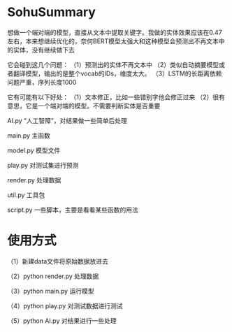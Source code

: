 # SohuSummary
想做一个端对端的模型，直接从文本中提取关键字。我做的实体效果应该在0.47左右，本来想继续优化的，奈何BERT模型太强大和这种模型会预测出不再文本中的实体，没有继续做下去

它会碰到这几个问题：
（1）预测出的实体不再文本中
（2）类似自动摘要模型或者翻译模型，输出的是整个vocab的IDs，维度太大。
（3）LSTM的长距离依赖问题严重，序列长度1000

它有可能有以下好处：
（1）文本修正，比如一些错别字他会修正过来
（2）很有意思，它是一个端对端的模型。不需要判断实体是否重要

AI.py “人工智障”，对结果做一些简单后处理

main.py 主函数

model.py 模型文件

play.py 对测试集进行预测

render.py 处理数据

util.py 工具包

script.py 一些脚本，主要是看看某些函数的用法

# 使用方式

（1）新建data文件将原始数据放进去

（2）python render.py 处理数据

（3）python main.py 运行模型

（4）python play.py 对测试数据进行测试

（5）python AI.py 对结果进行一些处理
